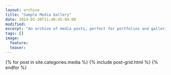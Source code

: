 ```yaml
---
layout: archive
title: "Sample Media Gallery"
date: 2014-05-30T11:40:45-04:00
modified:
excerpt: "An archive of media posts, perfect for portfolios and galleries."
tags: []
image:
  feature:
  teaser:
---
```


<div class="tiles">
{% for post in site.categories.media %}
  {% include post-grid.html %}
{% endfor %}
</div><!-- /.tiles -->